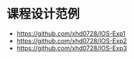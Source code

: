 # 课程设计范例

- https://github.com/xhd0728/IOS-Exp1
- https://github.com/xhd0728/IOS-Exp2
- https://github.com/xhd0728/IOS-Exp3
